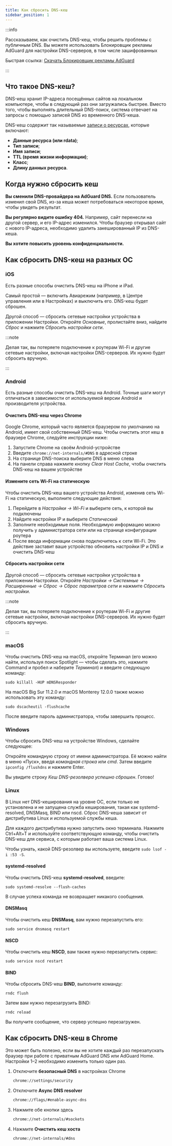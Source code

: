 ```yaml
---
title: Как сбросить DNS-кеш
sidebar_position: 1
---
```


:::info

Рассказываем, как очистить DNS-кеш, чтобы решить проблемы с публичным DNS. Вы можете использовать Блокировщик рекламы AdGuard для настройки DNS-серверов, в том числе зашифрованных

Быстрая ссылка: [Скачать Блокировщик рекламы AdGuard](https://agrd.io/download-kb-adblock)

:::

## Что такое DNS-кеш?

DNS-кеш хранит IP-адреса посещённых сайтов на локальном компьютере, чтобы в следующий раз они загружались быстрее. Вместо того, чтобы выполнять длительный DNS-поиск, система отвечает на запросы с помощью записей DNS из временного DNS-кеша.

DNS-кеш содержит так называемые [записи о ресурсах](https://en.wikipedia.org/wiki/Domain_Name_System#Resource_records), которые включают:

- **Данные ресурса (или rdata)**;
- **Тип записи**;
- **Имя записи**;
- **TTL (время жизни информации)**;
- **Класс**;
- **Длину данных ресурса**.

## Когда нужно сбросить кеш

**Вы сменили DNS-провайдера на AdGuard DNS.** Если пользователь изменил свой DNS, из-за кеша может потребоваться некоторое время, чтобы увидеть результат.

**Вы регулярно видите ошибку 404.** Например, сайт перенесли на другой сервер, и его IP-адрес изменился. Чтобы браузер открывал сайт с нового IP-адреса, необходимо удалить закешированный IP из DNS-кеша.

**Вы хотите повысить уровень конфиденциальности.**

## Как сбросить DNS-кеш на разных ОС

### iOS

Есть разные способы очистить DNS-кеш на iPhone и iPad.

Самый простой — включить Авиарежим (например, в Центре управления или в Настройках) и выключить его. DNS-кеш будет сброшен.

Другой способ — сбросить сетевые настройки устройства в приложении Настройки. Откройте *Основные*, пролистайте вниз, найдите *Сброс* и нажмите *Сбросить настройки сети*.

:::note

Делая так, вы потеряете подключение к роутерам Wi-Fi и другие сетевые настройки, включая настройки DNS-серверов. Их нужно будет сбросить вручную.

:::

### Android

Есть разные способы очистить DNS-кеш на Android. Точные шаги могут отличаться в зависимости от используемой версии Android и производителя устройства.

#### Очистить DNS-кеш через Chrome

Google Chrome, который часто является браузером по умолчанию на Android, имеет свой собственный DNS-кеш. Чтобы очистить этот кеш в браузере Chrome, следуйте инструкции ниже:

1. Запустите Chrome на своём Android-устройстве
1. Введите `chrome://net-internals/#DNS` в адресной строке
1. На странице DNS-поиска выберите DNS в меню слева
1. На панели справа нажмите кнопку *Clear Host Cache*, чтобы очистить DNS-кеш на вашем устройстве

#### Измените сеть Wi-Fi на статическую

Чтобы очистить DNS-кеш вашего устройства Android, изменив сеть Wi-Fi на статическую, выполните следующие действия:

1. Перейдите в *Настройки → Wi-Fi* и выберите сеть, к которой вы подключены
1. Найдите настройки IP и выберите *Статический*
1. Заполните необходимые поля. Необходимую информацию можно получить у администратора сети или на странице конфигурации роутера
1. После ввода информации снова подключитесь к сети Wi-Fi. Это действие заставит ваше устройство обновить настройки IP и DNS и очистить DNS-кеш

#### Сбросить настройки сети

Другой способ — сбросить сетевые настройки устройства в приложении Настройки. Откройте *Настройки → Системные → Расширенные → Сброс → Сброс параметров сети* и нажмите *Сбросить настройки*.

:::note

Делая так, вы потеряете подключение к роутерам Wi-Fi и другие сетевые настройки, включая настройки DNS-серверов. Их нужно будет сбросить вручную.

:::

### macOS

Чтобы очистить DNS-кеш на macOS, откройте Терминал (его можно найти, используя поиск Spotlight — чтобы сделать это, нажмите Command и пробел и наберите *Терминал*) и введите следующую команду:

`sudo killall -HUP mDNSResponder`

На macOS Big Sur 11.2.0 и macOS Monterey 12.0.0 также можно использовать эту команду:

`sudo dscacheutil -flushcache`

После введите пароль администратора, чтобы завершить процесс.

### Windows

Чтобы сбросить DNS-кеш на устройстве Windows, сделайте следующее:

Откройте командную строку от имени администратора. Её можно найти в меню «Пуск», введя *командная строка* или *cmd*. Затем введите `ipconfig /flushdns` и нажмите Enter.

Вы увидите строку *Кеш DNS-резолвера успешно сброшен*. Готово!

### Linux

В Linux нет DNS-кеширования на уровне ОС, если только не установлена и не запущена служба кеширования, такая как systemd-resolved, DNSMasq, BIND или nscd. Сброс DNS-кеша зависит от дистрибутива Linux и используемой службы кеша.

Для каждого дистрибутива нужно запустить окно терминала. Нажмите Ctrl+Alt+T и используйте соответствующую команду, чтобы очистить DNS-кеш для сервиса, с которым работает ваша система Linux.

Чтобы узнать, какой DNS-резолвер вы используете, введите `sudo lsof -i :53 -S`.

#### systemd-resolved

Чтобы очистить DNS-кеш **systemd-resolved**, введите:

`sudo systemd-resolve --flush-caches`

В случае успеха команда не возвращает никакого сообщения.

#### DNSMasq

Чтобы очистить кеш **DNSMasq**, вам нужно перезапустить его:

`sudo service dnsmasq restart`

#### NSCD

Чтобы очистить кеш **NSCD**, вам также нужно перезапустить сервис:

`sudo service nscd restart`

#### BIND

Чтобы сбросить DNS-кеш **BIND**, выполните команду:

`rndc flush`

Затем вам нужно перезагрузить BIND:

`rndc reload`

Вы получите сообщение, что сервер успешно перезагружен.

## Как сбросить DNS-кеш в Chrome

Это может быть полезно, если вы не хотите каждый раз перезапускать браузер при работе с приватным AdGuard DNS или AdGuard Home. Настройки 1–2 необходимо изменить только один раз.

1. Отключите **безопасный DNS** в настройках Chrome

    ```bash
    chrome://settings/security
    ```

1. Отключите **Async DNS resolver**

    ```bash
    chrome://flags/#enable-async-dns
    ```

1. Нажмите обе кнопки здесь

    ```bash
    chrome://net-internals/#sockets
    ```

1. Нажмите **Очистить кеш хоста**

    ```bash
    chrome://net-internals/#dns
    ```
